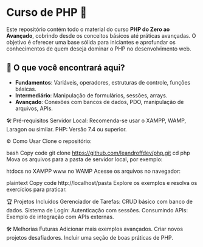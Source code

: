 # Curso de PHP 🚀

Este repositório contém todo o material do curso **PHP do Zero ao Avançado**, cobrindo desde os conceitos básicos até práticas avançadas. O objetivo é oferecer uma base sólida para iniciantes e aprofundar os conhecimentos de quem deseja dominar o PHP no desenvolvimento web.

## 🌟 O que você encontrará aqui?
- **Fundamentos**: Variáveis, operadores, estruturas de controle, funções básicas.
- **Intermediário**: Manipulação de formulários, sessões, arrays.
- **Avançado**: Conexões com bancos de dados, PDO, manipulação de arquivos, APIs.

🛠️ Pré-requisitos
Servidor Local: Recomenda-se usar o XAMPP, WAMP, Laragon ou similar.
PHP: Versão 7.4 ou superior.

⚙️ Como Usar
Clone o repositório:

bash
Copy code
git clone https://github.com/leandroffdev/php.git
cd php
Mova os arquivos para a pasta de servidor local, por exemplo:

htdocs no XAMPP
www no WAMP
Acesse os arquivos no navegador:

plaintext
Copy code
http://localhost/pasta
Explore os exemplos e resolva os exercícios para praticar.

🏆 Projetos Incluídos
Gerenciador de Tarefas: CRUD básico com banco de dados.
Sistema de Login: Autenticação com sessões.
Consumindo APIs: Exemplo de integração com APIs externas.

🛠️ Melhorias Futuras
Adicionar mais exemplos avançados.
Criar novos projetos desafiadores.
Incluir uma seção de boas práticas de PHP.
